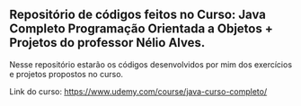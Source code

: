 ## Repositório de códigos feitos no Curso: Java Completo Programação Orientada a Objetos + Projetos do professor Nélio Alves.

Nesse repositório estarão os códigos desenvolvidos por mim dos exercícios e projetos propostos no curso.


Link do curso: https://www.udemy.com/course/java-curso-completo/
